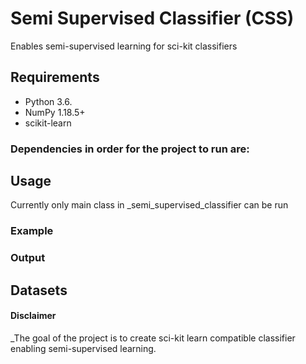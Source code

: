 # Semi Supervised Classifier (CSS)
Enables semi-supervised learning for sci-kit classifiers

## Requirements
* Python 3.6.
* NumPy 1.18.5+
* scikit-learn

### Dependencies in order for the project to run are:

## Usage
Currently only main class in _semi_supervised_classifier can be run

### Example

### Output

## Datasets

#### Disclaimer
_The goal of the project is to create sci-kit learn compatible classifier enabling semi-supervised learning.